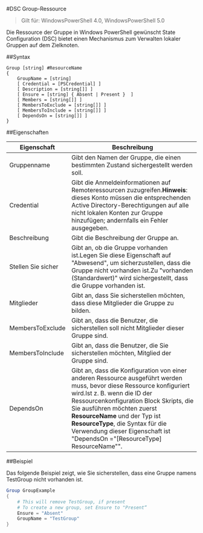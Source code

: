 #DSC Group-Ressource

> Gilt für: WindowsPowerShell 4.0, WindowsPowerShell 5.0

Die Ressource der Gruppe in Windows PowerShell gewünscht State Configuration (DSC) bietet einen Mechanismus zum Verwalten lokaler Gruppen auf dem Zielknoten.

##Syntax

```
Group [string] #ResourceName
{
    GroupName = [string]
    [ Credential = [PSCredential] ]
    [ Description = [string[]] ]
    [ Ensure = [string] { Absent | Present }  ]
    [ Members = [string[]] ]
    [ MembersToExclude = [string[]] ]
    [ MembersToInclude = [string[]] ]
    [ DependsOn = [string[]] ]
}
```

##Eigenschaften

| Eigenschaft| Beschreibung|
|---|---|
| Gruppenname| Gibt den Namen der Gruppe, die einen bestimmten Zustand sichergestellt werden soll.|
| Credential| Gibt die Anmeldeinformationen auf Remoteressourcen zuzugreifen.**Hinweis**: dieses Konto müssen die entsprechenden Active Directory-Berechtigungen auf alle nicht lokalen Konten zur Gruppe hinzufügen; andernfalls ein Fehler ausgegeben.
| Beschreibung| Gibt die Beschreibung der Gruppe an.|
| Stellen Sie sicher| Gibt an, ob die Gruppe vorhanden ist.Legen Sie diese Eigenschaft auf "Abwesend", um sicherzustellen, dass die Gruppe nicht vorhanden ist.Zu "vorhanden (Standardwert)" wird sichergestellt, dass die Gruppe vorhanden ist.|
| Mitglieder| Gibt an, dass Sie sicherstellen möchten, dass diese Mitglieder die Gruppe zu bilden.|
| MembersToExclude| Gibt an, dass die Benutzer, die sicherstellen soll nicht Mitglieder dieser Gruppe sind.|
| MembersToInclude| Gibt an, dass die Benutzer, die Sie sicherstellen möchten, Mitglied der Gruppe sind.|
| DependsOn| Gibt an, dass die Konfiguration von einer anderen Ressource ausgeführt werden muss, bevor diese Ressource konfiguriert wird.Ist z. B. wenn die ID der Ressourcenkonfiguration Block Skripts, die Sie ausführen möchten zuerst __ResourceName__ und der Typ ist __ResourceType__, die Syntax für die Verwendung dieser Eigenschaft ist "DependsOn ="[ResourceType] ResourceName"".|

##Beispiel

Das folgende Beispiel zeigt, wie Sie sicherstellen, dass eine Gruppe namens TestGroup nicht vorhanden ist.

```powershell
Group GroupExample
{
    # This will remove TestGroup, if present
    # To create a new group, set Ensure to "Present“
    Ensure = "Absent"
    GroupName = "TestGroup"
}
```




